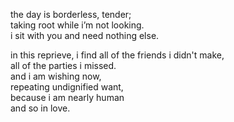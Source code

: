 the day is borderless, tender;\
taking root while i’m not looking.\
i sit with you and need nothing else.



in this reprieve, i find all of the friends i didn't make,\
all of the parties i missed.\
and i am wishing now,\
repeating undignified want,\
because i am nearly human\
and so in love.